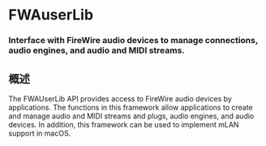# FWAuserLib
### Interface with FireWire audio devices to manage connections, audio engines, and audio and MIDI streams.
## 概述
The FWAUserLib API provides access to FireWire audio devices by applications. The functions in this framework allow applications to create and manage audio and MIDI streams and plugs, audio engines, and audio devices. In addition, this framework can be used to implement mLAN support in macOS.
